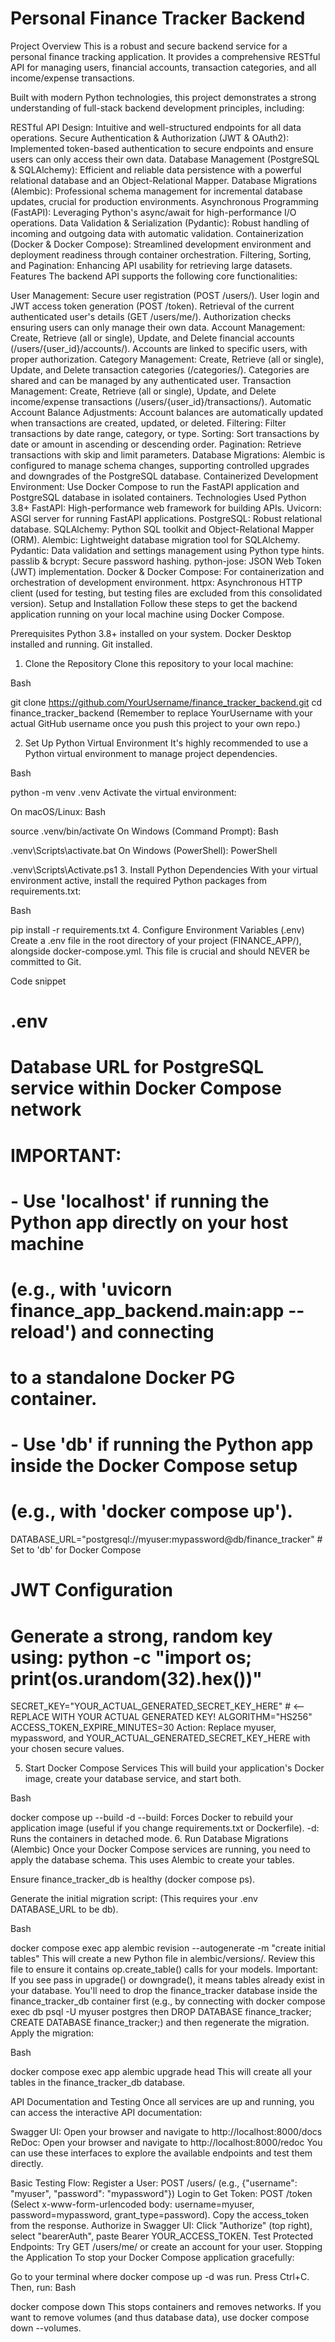 # Personal Finance Tracker Backend
Project Overview
This is a robust and secure backend service for a personal finance tracking application. It provides a comprehensive RESTful API for managing users, financial accounts, transaction categories, and all income/expense transactions.

Built with modern Python technologies, this project demonstrates a strong understanding of full-stack backend development principles, including:

RESTful API Design: Intuitive and well-structured endpoints for all data operations.
Secure Authentication & Authorization (JWT & OAuth2): Implemented token-based authentication to secure endpoints and ensure users can only access their own data.
Database Management (PostgreSQL & SQLAlchemy): Efficient and reliable data persistence with a powerful relational database and an Object-Relational Mapper.
Database Migrations (Alembic): Professional schema management for incremental database updates, crucial for production environments.
Asynchronous Programming (FastAPI): Leveraging Python's async/await for high-performance I/O operations.
Data Validation & Serialization (Pydantic): Robust handling of incoming and outgoing data with automatic validation.
Containerization (Docker & Docker Compose): Streamlined development environment and deployment readiness through container orchestration.
Filtering, Sorting, and Pagination: Enhancing API usability for retrieving large datasets.
Features
The backend API supports the following core functionalities:

User Management:
Secure user registration (POST /users/).
User login and JWT access token generation (POST /token).
Retrieval of the current authenticated user's details (GET /users/me/).
Authorization checks ensuring users can only manage their own data.
Account Management:
Create, Retrieve (all or single), Update, and Delete financial accounts (/users/{user_id}/accounts/).
Accounts are linked to specific users, with proper authorization.
Category Management:
Create, Retrieve (all or single), Update, and Delete transaction categories (/categories/).
Categories are shared and can be managed by any authenticated user.
Transaction Management:
Create, Retrieve (all or single), Update, and Delete income/expense transactions (/users/{user_id}/transactions/).
Automatic Account Balance Adjustments: Account balances are automatically updated when transactions are created, updated, or deleted.
Filtering: Filter transactions by date range, category, or type.
Sorting: Sort transactions by date or amount in ascending or descending order.
Pagination: Retrieve transactions with skip and limit parameters.
Database Migrations:
Alembic is configured to manage schema changes, supporting controlled upgrades and downgrades of the PostgreSQL database.
Containerized Development Environment:
Use Docker Compose to run the FastAPI application and PostgreSQL database in isolated containers.
Technologies Used
Python 3.8+
FastAPI: High-performance web framework for building APIs.
Uvicorn: ASGI server for running FastAPI applications.
PostgreSQL: Robust relational database.
SQLAlchemy: Python SQL toolkit and Object-Relational Mapper (ORM).
Alembic: Lightweight database migration tool for SQLAlchemy.
Pydantic: Data validation and settings management using Python type hints.
passlib & bcrypt: Secure password hashing.
python-jose: JSON Web Token (JWT) implementation.
Docker & Docker Compose: For containerization and orchestration of development environment.
httpx: Asynchronous HTTP client (used for testing, but testing files are excluded from this consolidated version).
Setup and Installation
Follow these steps to get the backend application running on your local machine using Docker Compose.

Prerequisites
Python 3.8+ installed on your system.
Docker Desktop installed and running.
Git installed.
1. Clone the Repository
Clone this repository to your local machine:

Bash

git clone https://github.com/YourUsername/finance_tracker_backend.git
cd finance_tracker_backend
(Remember to replace YourUsername with your actual GitHub username once you push this project to your own repo.)

2. Set Up Python Virtual Environment
It's highly recommended to use a Python virtual environment to manage project dependencies.

Bash

python -m venv .venv
Activate the virtual environment:

On macOS/Linux:
Bash

source .venv/bin/activate
On Windows (Command Prompt):
Bash

.venv\Scripts\activate.bat
On Windows (PowerShell):
PowerShell

.venv\Scripts\Activate.ps1
3. Install Python Dependencies
With your virtual environment active, install the required Python packages from requirements.txt:

Bash

pip install -r requirements.txt
4. Configure Environment Variables (.env)
Create a .env file in the root directory of your project (FINANCE_APP/), alongside docker-compose.yml. This file is crucial and should NEVER be committed to Git.

Code snippet

# .env

# Database URL for PostgreSQL service within Docker Compose network
# IMPORTANT:
# - Use 'localhost' if running the Python app directly on your host machine
#   (e.g., with 'uvicorn finance_app_backend.main:app --reload') and connecting
#   to a standalone Docker PG container.
# - Use 'db' if running the Python app inside the Docker Compose setup
#   (e.g., with 'docker compose up').
DATABASE_URL="postgresql://myuser:mypassword@db/finance_tracker" # Set to 'db' for Docker Compose

# JWT Configuration
# Generate a strong, random key using: python -c "import os; print(os.urandom(32).hex())"
SECRET_KEY="YOUR_ACTUAL_GENERATED_SECRET_KEY_HERE" # <-- REPLACE WITH YOUR ACTUAL GENERATED KEY!
ALGORITHM="HS256"
ACCESS_TOKEN_EXPIRE_MINUTES=30
Action: Replace myuser, mypassword, and YOUR_ACTUAL_GENERATED_SECRET_KEY_HERE with your chosen secure values.

5. Start Docker Compose Services
This will build your application's Docker image, create your database service, and start both.

Bash

docker compose up --build -d
--build: Forces Docker to rebuild your application image (useful if you change requirements.txt or Dockerfile).
-d: Runs the containers in detached mode.
6. Run Database Migrations (Alembic)
Once your Docker Compose services are running, you need to apply the database schema. This uses Alembic to create your tables.

Ensure finance_tracker_db is healthy (docker compose ps).

Generate the initial migration script: (This requires your .env DATABASE_URL to be db).

Bash

docker compose exec app alembic revision --autogenerate -m "create initial tables"
This will create a new Python file in alembic/versions/. Review this file to ensure it contains op.create_table() calls for your models.
Important: If you see pass in upgrade() or downgrade(), it means tables already exist in your database. You'll need to drop the finance_tracker database inside the finance_tracker_db container first (e.g., by connecting with docker compose exec db psql -U myuser postgres then DROP DATABASE finance_tracker; CREATE DATABASE finance_tracker;) and then regenerate the migration.
Apply the migration:

Bash

docker compose exec app alembic upgrade head
This will create all your tables in the finance_tracker_db database.

API Documentation and Testing
Once all services are up and running, you can access the interactive API documentation:

Swagger UI: Open your browser and navigate to http://localhost:8000/docs
ReDoc: Open your browser and navigate to http://localhost:8000/redoc
You can use these interfaces to explore the available endpoints and test them directly.

Basic Testing Flow:
Register a User: POST /users/ (e.g., {"username": "myuser", "password": "mypassword"})
Login to Get Token: POST /token (Select x-www-form-urlencoded body: username=myuser, password=mypassword, grant_type=password). Copy the access_token from the response.
Authorize in Swagger UI: Click "Authorize" (top right), select "bearerAuth", paste Bearer YOUR_ACCESS_TOKEN.
Test Protected Endpoints: Try GET /users/me/ or create an account for your user.
Stopping the Application
To stop your Docker Compose application gracefully:

Go to your terminal where docker compose up -d was run.
Press Ctrl+C.
Then, run:
Bash

docker compose down
This stops containers and removes networks. If you want to remove volumes (and thus database data), use docker compose down --volumes.